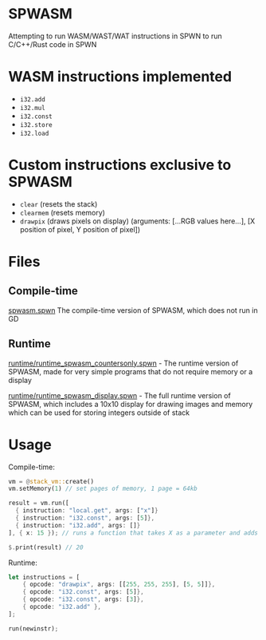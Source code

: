 # SPWASM
Attempting to run WASM/WAST/WAT instructions in SPWN to run C/C++/Rust code in SPWN

# WASM instructions implemented
- `i32.add`
- `i32.mul`
- `i32.const`
- `i32.store`
- `i32.load`

# Custom instructions exclusive to SPWASM
- `clear` (resets the stack)
- `clearmem` (resets memory)
- `drawpix` (draws pixels on display) (arguments: [...RGB values here...], [X position of pixel, Y position of pixel])

# Files
## Compile-time
[spwasm.spwn](spwasm.spwn) The compile-time version of SPWASM, which does not run in GD

## Runtime
[runtime/runtime_spwasm_countersonly.spwn](runtime/runtime_spwasm_countersonly.spwn) - The runtime version of SPWASM, made for very simple programs that do not require memory or a display

[runtime/runtime_spwasm_display.spwn](runtime/runtime_spwasm_display.spwn) - The full runtime version of SPWASM, which includes a 10x10 display for drawing images and memory which can be used for storing integers outside of stack

# Usage
Compile-time:
```rs
vm = @stack_vm::create()
vm.setMemory(1) // set pages of memory, 1 page = 64kb

result = vm.run([
  { instruction: "local.get", args: ["x"]}
  { instruction: "i32.const", args: [5]},
  { instruction: "i32.add", args: []}
], { x: 15 }); // runs a function that takes X as a parameter and adds five

$.print(result) // 20
```

Runtime: 
```rs
let instructions = [
    { opcode: "drawpix", args: [[255, 255, 255], [5, 5]]},
    { opcode: "i32.const", args: [5]},
    { opcode: "i32.const", args: [3]},
    { opcode: "i32.add" },
];

run(newinstr);
```
